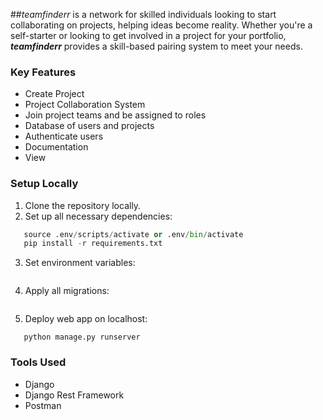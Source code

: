 ##*teamfinderr* 
is a network for skilled individuals looking to start collaborating on projects, helping ideas become reality. Whether you're a self-starter or looking to get involved in a project for your portfolio, ***teamfinderr*** provides a skill-based pairing system to meet your needs.

### Key Features

- Create Project
- Project Collaboration System
- Join project teams and be assigned to roles
- Database of users and projects
- Authenticate users
- Documentation
- View

### Setup Locally

1. Clone the repository locally.
2. Set up all necessary dependencies:
 ```python -m venv .env
    source .env/scripts/activate or .env/bin/activate
    pip install -r requirements.txt
 ```

3. Set environment variables:
```$env:DJANGO_SECRET_KEY='secret'
```

4. Apply all migrations:
```python manage.py migrate
```

5. Deploy web app on localhost:
```
   python manage.py runserver
```

### Tools Used

- Django
- Django Rest Framework
- Postman

